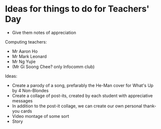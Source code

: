# Ideas for things to do for Teachers' Day
- Give them notes of appreciation

Computing teachers:
- Mr Aaron Ho
- Mr Mark Leonard
- Mr Ng Yujie
- (Mr Gi Soong Chee? only Infocomm club)

Ideas:
- Create a parody of a song, prefarably the He-Man cover for What's Up by 4 Non-Blondes
- Create a collage of post-its, created by each student with appreciative messages
- In addition to the post-it collage, we can create our own personal thank-you cards
- Video montage of some sort
- Story
